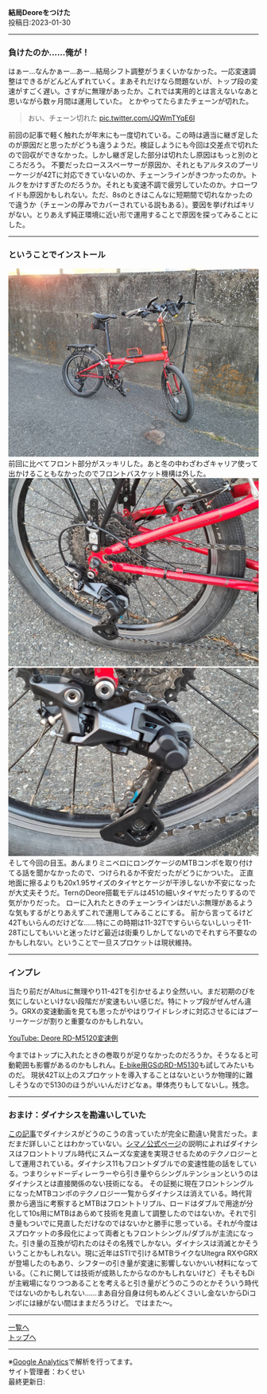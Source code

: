 
**結局Deoreをつけた**  
投稿日:2023-01-30

---

### 負けたのか……俺が！

はぁー…なんかぁー…あー…結局シフト調整がうまくいかなかった。一応変速調整はできるがどんどんずれていく。まあそれだけなら問題ないが、トップ段の変速がすごく遅い。さすがに無理があったか。これでは実用的とは言えないなあと思いながら数ヶ月間は運用していた。
とかやってたらまたチェーンが切れた。

> おい、チェーン切れた [pic.twitter.com/JQWmTYqE6I](https://twitter.com/ADlGCrQjlnyDKCg/status/1618925123159080960)

前回の記事で軽く触れたが年末にも一度切れている。この時は適当に継ぎ足したのが原因だと思ったがどうも違うようだ。検証しようにも今回は交差点で切れたので回収ができなかった。しかし継ぎ足した部分は切れたし原因はもっと別のところだろう。
不要だったローススペーサーが原因か、それともアルタスのプーリーケージが42Tに対応できていないのか、チェーンラインがきつかったのか。トルクをかけすぎたのだろうか。それとも変速不調で疲労していたのか。ナローワイドも原因かもしれない。ただ、8sのときはこんなに短期間で切れなかったので違うか（チェーンの厚みでカバーされている説もある）。要因を挙げればキリがない。とりあえず純正環境に近い形で運用することで原因を探ってみることにした。

---

### ということでインストール

<img alt="P8" src="/bike/md/P8/images17/150779.jpg">
前回に比べてフロント部分がスッキリした。あと冬の中わざわざキャリア使って出かけることもなかったのでフロントバスケット機構は外した。

<img alt="Deore RD-M5120" src="/bike/md/P8/images17/150610.jpg">
<img alt="Deore RD-M5120_2" src="/bike/md/P8/images17/150781.jpg">
そして今回の目玉。あんまりミニベロにロングケージのMTBコンポを取り付けてる話を聞かなかったので、つけられるか不安だったがどうにかついた。
正直地面に擦るよりも20x1.95サイズのタイヤとケージが干渉しないか不安になったが大丈夫そうだ。TernのDeore搭載モデルは451の細いタイヤだったりするので気がかりだった。
ローに入れたときのチェーンラインはだいぶ無理があるような気もするがとりあえずこれで運用してみることにする。
前から言ってるけど42Tもいらんのだけどな……特にこの時期は11-32Tですらいらないしいっそ11-28Tにしてもいいと迷ったけど最近は街乗りしかしてないのでそれすら不要なのかもしれない。ということで一旦スプロケットは現状維持。

---

### インプレ

当たり前だがAltusに無理やり11-42Tを引かせるより全然いい。まだ初期のびを気にしないといけない段階だが変速もいい感じだ。特にトップ段がぜんぜん違う。GRXの変速動画を見ても思ったがやはりワイドレシオに対応させるにはプーリーケージが割りと重要なのかもしれない。

[YouTube: Deore RD-M5120変速例](https://www.youtube.com/embed/7kUxmkuJWNg)

今まではトップに入れたときの巻取りが足りなかったのだろうか。そうなると可動範囲も影響があるのかもしれん。[E-bike用GSのRD-M5130](https://bike.shimano.com/ja-JP/product/component/mtb-e-bike-e8080-series/RD-M5130-GS.html)も試してみたいものだ。
現状42T以上のスプロケットを導入することはないというか物理的に難しそうなので5130のほうがいいんだけどなぁ。単体売りもしてないし。残念。

---

### おまけ：ダイナシスを勘違いしていた

[この記事](15.html)でダイナシスがどうのこうの言っていたが完全に勘違い発言だった。まだまだ詳しいことはわかっていない。[シマノ公式ページ](https://bike.shimano.com/ja-JP/technologies/component/details/dyna-sys.html)の説明によればダイナシスはフロントトリプル時代にスムーズな変速を実現させるためのテクノロジーとして運用されている。ダイナシス11もフロントダブルでの変速性能の話をしている。つまりシャドーディレーラーやら引き量やらシングルテンションというのはダイナシスとは直接関係のない技術になる。
その証拠に現在フロントシングルになったMTBコンポのテクノロジー一覧からダイナシスは消えている。時代背景から適当に考察するとMTBはフロントトリプル、ロードはダブルで用途が分化して10s用にMTBはあらめて技術を見直して調整したのではないか。それで引き量もついでに見直しただけなのではないかと勝手に思っている。それが今度はスプロケットの多段化によって両者ともフロントシングル/ダブルが主流になった。引き量の互換が切れたのはその名残でしかない。ダイナシスは消滅とかそういうことかもしれない。現に近年はSTIで引けるMTBライクなUltegra RXやGRXが登場したのもあり、シフターの引き量が変速に影響しないかいい材料になっている。（これに関しては技術が成熟したからなのかもしれないけど）そもそもDiが主戦場になりつつあることを考えると引き量がどうのこうのとかそういう時代ではないのかもしれない……まあ自分自身は何もめんどくさいし金ないからDiコンポには縁がない間はままだろうけど。
ではまた〜。

---

[一覧へ](./Link.md)  
[トップへ](/)

---

※[Google Analytics](https://wahoij.github.io/GAPolicy.html)で解析を行ってます。  
サイト管理者：わくせい  
最終更新日:<time id="modify"></time>
